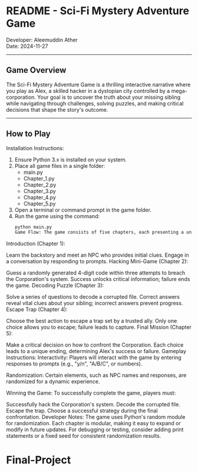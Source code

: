 README - Sci-Fi Mystery Adventure Game
=====================================

Developer: Aleemuddin Ather  
Date: 2024-11-27  

---

Game Overview
-------------
The Sci-Fi Mystery Adventure Game is a thrilling interactive narrative where you play as Alex, a skilled hacker in a dystopian city controlled by a mega-corporation. Your goal is to uncover the truth about your missing sibling while navigating through challenges, solving puzzles, and making critical decisions that shape the story's outcome.

---

How to Play
-----------

Installation Instructions:
1. Ensure Python 3.x is installed on your system.
2. Place all game files in a single folder:
   - main.py
   - Chapter_1.py
   - Chapter_2.py
   - Chapter_3.py
   - Chapter_4.py
   - Chapter_5.py
3. Open a terminal or command prompt in the game folder.
4. Run the game using the command:
   ```bash
   python main.py
   Game Flow: The game consists of five chapters, each presenting a unique challenge or decision point. Below is a summary of the chapters:

Introduction (Chapter 1):

Learn the backstory and meet an NPC who provides initial clues.
Engage in a conversation by responding to prompts.
Hacking Mini-Game (Chapter 2):

Guess a randomly generated 4-digit code within three attempts to breach the Corporation's system.
Success unlocks critical information; failure ends the game.
Decoding Puzzle (Chapter 3):

Solve a series of questions to decode a corrupted file.
Correct answers reveal vital clues about your sibling; incorrect answers prevent progress.
Escape Trap (Chapter 4):

Choose the best action to escape a trap set by a trusted ally.
Only one choice allows you to escape; failure leads to capture.
Final Mission (Chapter 5):

Make a critical decision on how to confront the Corporation.
Each choice leads to a unique ending, determining Alex's success or failure.
Gameplay Instructions:
Interactivity: Players will interact with the game by entering responses to prompts (e.g., "y/n", "A/B/C", or numbers).

Randomization: Certain elements, such as NPC names and responses, are randomized for a dynamic experience.

Winning the Game: To successfully complete the game, players must:

Successfully hack the Corporation's system.
Decode the corrupted file.
Escape the trap.
Choose a successful strategy during the final confrontation.
Developer Notes:
The game uses Python's random module for randomization.
Each chapter is modular, making it easy to expand or modify in future updates.
For debugging or testing, consider adding print statements or a fixed seed for consistent randomization results.

# Final-Project
